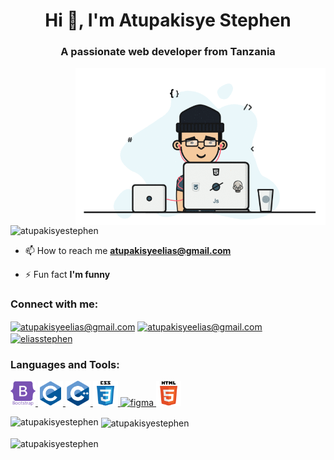 
<h1 align="center">Hi 👋, I'm Atupakisye Stephen</h1>
<h3 align="center">A passionate web developer from Tanzania</h3>

<img align="right" alt="coding" width="400" src="img.gif"> 
<p align="left"> <img src="https://komarev.com/ghpvc/?username=atupakisyestephen&label=Profile%20views&color=0e75b6&style=flat" alt="atupakisyestephen" /> </p>

- 📫 How to reach me **atupakisyeelias@gmail.com**

- ⚡ Fun fact **I'm funny**

<h3 align="left">Connect with me:</h3>
<p align="left">
<a href="https://linkedin.com/in/atupakisyeelias@gmail.com" target="blank"><img align="center" src="https://raw.githubusercontent.com/rahuldkjain/github-profile-readme-generator/master/src/images/icons/Social/linked-in-alt.svg" alt="atupakisyeelias@gmail.com" height="30" width="40" /></a>
<a href="https://stackoverflow.com/users/atupakisyeelias@gmail.com" target="blank"><img align="center" src="https://raw.githubusercontent.com/rahuldkjain/github-profile-readme-generator/master/src/images/icons/Social/stack-overflow.svg" alt="atupakisyeelias@gmail.com" height="30" width="40" /></a>
<a href="https://instagram.com/eliasstephen" target="blank"><img align="center" src="https://raw.githubusercontent.com/rahuldkjain/github-profile-readme-generator/master/src/images/icons/Social/instagram.svg" alt="eliasstephen" height="30" width="40" /></a>
</p>

<h3 align="left">Languages and Tools:</h3>
<p align="left"> <a href="https://getbootstrap.com" target="_blank" rel="noreferrer"> <img src="https://raw.githubusercontent.com/devicons/devicon/master/icons/bootstrap/bootstrap-plain-wordmark.svg" alt="bootstrap" width="40" height="40"/> </a> <a href="https://www.cprogramming.com/" target="_blank" rel="noreferrer"> <img src="https://raw.githubusercontent.com/devicons/devicon/master/icons/c/c-original.svg" alt="c" width="40" height="40"/> </a> <a href="https://www.w3schools.com/cpp/" target="_blank" rel="noreferrer"> <img src="https://raw.githubusercontent.com/devicons/devicon/master/icons/cplusplus/cplusplus-original.svg" alt="cplusplus" width="40" height="40"/> </a> <a href="https://www.w3schools.com/css/" target="_blank" rel="noreferrer"> <img src="https://raw.githubusercontent.com/devicons/devicon/master/icons/css3/css3-original-wordmark.svg" alt="css3" width="40" height="40"/> </a> <a href="https://www.figma.com/" target="_blank" rel="noreferrer"> <img src="https://www.vectorlogo.zone/logos/figma/figma-icon.svg" alt="figma" width="40" height="40"/> </a> <a href="https://www.w3.org/html/" target="_blank" rel="noreferrer"> <img src="https://raw.githubusercontent.com/devicons/devicon/master/icons/html5/html5-original-wordmark.svg" alt="html5" width="40" height="40"/> </a> </p>

<p><img align="left" src="https://github-readme-stats.vercel.app/api/top-langs?username=atupakisyestephen&show_icons=true&locale=en&layout=compact" alt="atupakisyestephen" /></p>

<p>&nbsp;<img align="center" src="https://github-readme-stats.vercel.app/api?username=atupakisyestephen&show_icons=true&locale=en" alt="atupakisyestephen" /></p>

<p><img align="center" src="https://github-readme-streak-stats.herokuapp.com/?user=atupakisyestephen&" alt="atupakisyestephen" /></p>

